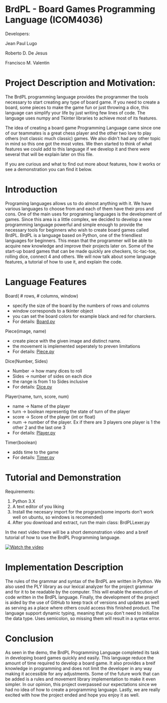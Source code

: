 # BrdPL - Board Games Programming Language (ICOM4036)
Developers:

Jean Paul Lugo

Roberto D. De Jesus

Francisco M. Valentin

# Project Description and Motivation:
The BrdPL programming language provides the programmer the tools necessary to start
creating any type of board game. If you need to create a board, some pieces to make 
the game fun or just throwing a dice, this language can simplify your life by just 
writing few lines of code. The language uses numpy and Tkinter libraries to achieve 
most of its features. 

The idea of creating a board game Programming Language came since one of our teammates 
is a great chess player and the other two love to play others (not classic much classic) 
games. We also didn't had any other topic in mind so this one got the most votes. We then 
started to think of what features we could add to this language if we develop it and there
were several that will be explain later on this file.

If you are curious and what to find out more about features, how it works or see a 
demonstration you can find it below. 

# Introduction
Programing languages allows us to do almost anything with it. We have various languages to
choose from and each of them have their pros and cons. One of the main uses for programing
languages is the development of games. Since this area is a little complex, we decided to 
develop a new programming language powerful and simple enough to provide the necessary tools
for beginners who wish to create board games called BrdPL. BrdPL is a language based on Python,
one of the friendliest languages for beginners. This mean that the programmer will be able to
acquire new knowledge and improve their projects later on. Some of the start-up board games that
can be made quickly are checkers, tic-tac-toe, rolling dice, connect 4 and others. We will now
talk about some language features, a tutorial of how to use it, and explain the code. 

# Language Features
Board( # rows, # columns, window) 
- specify the size of the board by the numbers of rows and columns
- window corresponds to a tkinter object
- you can set the board colors for example black and red for charckers.
- For details: [Board.py](Board.py)

Piece(image, name) 
- create piece with the given image and distinct name. 
- the movement is implemented seperately to preven limitations
- For details: [Piece.py](Piece.py)

Dice(Number, Sides)
- Number -> how many dices to roll
- Sides -> number of sides on each dice
- the range is from 1 to Sides inclusive
- For details: [Dice.py](Dice.py)

Player(name, turn, score, num)
- name -> Name of the player
- turn -> boolean representig the state of turn of the player
- score -> Score of the player (int or float)
- num -> number of the player. Ex if there are 3 players one player is 1 the other 2 and the last one 3
- For details: [Player.py](Player.py)

Timer(boolean)
- adds time to the game
- For details: [Timer.py](Timer.py)

# Tutorial and Demonstration
Requirements:
1. Python 3.X
2. A text editor of you liking
3. Install the necesary import for the program(some imports don't work well on ubuntu, so windows is recomended)
4. After you download and extract, run the main class: BrdPLLexer.py

In the next video there will be a short demonstration video and a breif tutorial 
of how to use the BrdPL Programming language.

[![Watch the video]()](https://youtu.be/ihAYCkrt81Q)

# Implementation Description
The rules of the grammar and syntax of the BrdPL are written in Python. We also used the
PLY library as our lexical analyzer for the project grammar and for it to be readable by
the computer. This will enable the execution of code written in the BrdPL language. Finally,
the development of the project is aided by the use of GitHub to keep track of versions
and updates as well as serving as a place where others could access this finished product.
The language support dynamic typing, meaning that you don't need to initialize the data type.
Uses semicolon, so missing them will result in a syntax error.

# Conclusion
As seen in the demo, the BrdPL Programming Language completed its task in developing board
games quickly and easily. This language reduce the amount of time required to develop a board
game. It also provides a breif knowledge in programming and does not limit the developer in
any way making it accessible for any adjustments. Some of the future work that can be added is 
a rules and movement library implementation to make it even simpler. In our opinion, this project
overpassed our expectations since we had no idea of how to create a programming language. Lastly, 
we are really excited with how the project ended and hope you enjoy it as well.

